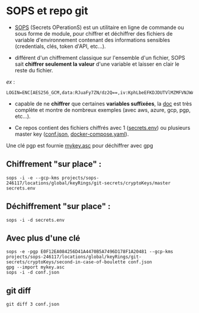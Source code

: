 # SOPS et repo git

* [SOPS](https://github.com/mozilla/sops) (Secrets OPerationS) est un utilitaire 
en ligne de commande ou sous forme de module, pour chiffrer et déchiffrer des fichiers 
de variable d'environnement contenant des informations sensibles 
(credentials, clés, token d'API, etc...).

* différent d'un chiffrement classique sur l'ensemble d'un fichier, SOPS sait **chiffrer
seulement la valeur** d'une variable et laisser en clair le reste du fichier.

*ex* : 
    
    LOGIN=ENC[AES256_GCM,data:RJuaFy7ZN/dz2Q==,iv:KphLbeEFKDJDUTVlMZMFVNJWAGJRyOpLkMmnqK56jso=,tag:cOJjZ2GaUYJH5NjQEtFjCw==,type:str]

* capable de ne **chiffrer** que certaines **variables suffixées**, 
la [doc](https://github.com/mozilla/sops#usage) est très complète et montre de nombreux exemples
 (avec aws, azure, gcp, pgp, etc...). 

 * Ce repos contient des fichiers chiffrés avec 1 ([secrets.env](secrets.env)) ou plusieurs master key 
([conf.json](conf.json),  [docker-compose.yaml](docker-compose.yaml)).

Une clé pgp est fournie [mykey.asc](mykey.asc) pour déchiffrer avec gpg


## Chiffrement "sur place" :

	sops -i -e --gcp-kms projects/sops-246117/locations/global/keyRings/git-secrets/cryptoKeys/master secrets.env
	
## Déchiffrement "sur place" :

	sops -i -d secrets.env


## Avec plus d'une clé

	sops -e -pgp E0F12EA084256D41A4470B5A7496D178F1A20481 --gcp-kms projects/sops-246117/locations/global/keyRings/git-secrets/cryptoKeys/second-in-case-of-boulette conf.json
	gpg --import mykey.asc
	sops -i -d conf.json


## git diff

    git diff 3 conf.json